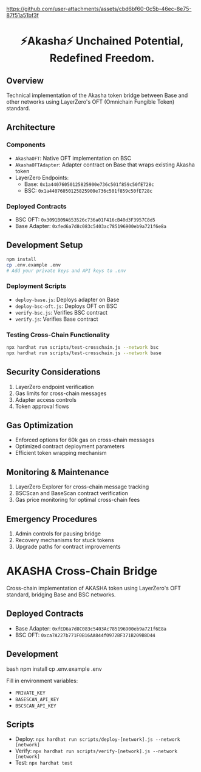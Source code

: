 



https://github.com/user-attachments/assets/cbd6bf60-0c5b-46ec-8e75-87f51a51bf3f



# <p align="center"> ⚡Akasha⚡ Unchained Potential, Redefined Freedom. <p/>


## Overview
Technical implementation of the Akasha token bridge between Base and other networks using LayerZero's OFT (Omnichain Fungible Token) standard.

## Architecture

### Components
- `AkashaOFT`: Native OFT implementation on BSC
- `AkashaOFTAdapter`: Adapter contract on Base that wraps existing Akasha token
- LayerZero Endpoints:
  - Base: `0x1a44076050125825900e736c501f859c50fE728c`
  - BSC: `0x1a44076050125825900e736c501f859c50fE728c`

### Deployed Contracts
- BSC OFT: `0x3091B09A653526c736a01F416cB40d3F3957C8d5`
- Base Adapter: `0xfed6a7d8c083c5403ac785196900eb9a721f6e8a`

## Development Setup

```bash
npm install
cp .env.example .env
# Add your private keys and API keys to .env
```

### Deployment Scripts
- `deploy-base.js`: Deploys adapter on Base
- `deploy-bsc-oft.js`: Deploys OFT on BSC
- `verify-bsc.js`: Verifies BSC contract
- `verify.js`: Verifies Base contract

### Testing Cross-Chain Functionality
```bash
npx hardhat run scripts/test-crosschain.js --network bsc
npx hardhat run scripts/test-crosschain.js --network base
```

## Security Considerations
1. LayerZero endpoint verification
2. Gas limits for cross-chain messages
3. Adapter access controls
4. Token approval flows

## Gas Optimization
- Enforced options for 60k gas on cross-chain messages
- Optimized contract deployment parameters
- Efficient token wrapping mechanism

## Monitoring & Maintenance
1. LayerZero Explorer for cross-chain message tracking
2. BSCScan and BaseScan contract verification
3. Gas price monitoring for optimal cross-chain fees

## Emergency Procedures
1. Admin controls for pausing bridge
2. Recovery mechanisms for stuck tokens
3. Upgrade paths for contract improvements

# AKASHA Cross-Chain Bridge

Cross-chain implementation of AKASHA token using LayerZero's OFT standard, bridging Base and BSC networks.

## Deployed Contracts
- Base Adapter: `0xfED6a7d8C083c5403Ac785196900eb9a721f6E8a`
- BSC OFT: `0xca7A227b771F0B16AA844f0972BF371B209B8D44`

## Development
bash
npm install
cp .env.example .env

Fill in environment variables:
- `PRIVATE_KEY`
- `BASESCAN_API_KEY`
- `BSCSCAN_API_KEY`

## Scripts
- Deploy: `npx hardhat run scripts/deploy-[network].js --network [network]`
- Verify: `npx hardhat run scripts/verify-[network].js --network [network]`
- Test: `npx hardhat test`
